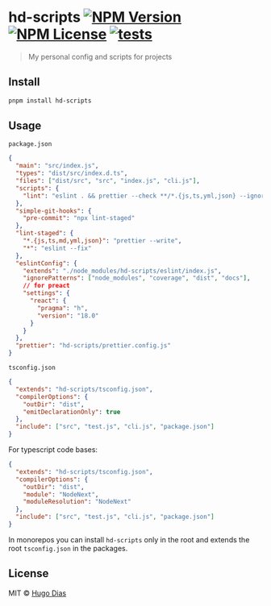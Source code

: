 # hd-scripts [![NPM Version](https://img.shields.io/npm/v/hd-scripts.svg)](https://www.npmjs.com/package/hd-scripts) [![NPM License](https://img.shields.io/npm/l/hd-scripts.svg)](https://www.npmjs.com/package/hd-scripts) [![tests](https://github.com/hugomrdias/hd-scripts/actions/workflows/main.yml/badge.svg)](https://github.com/hugomrdias/hd-scripts/actions/workflows/main.yml)

> My personal config and scripts for projects

## Install

```bash
pnpm install hd-scripts
```

## Usage

`package.json`

```json
{
  "main": "src/index.js",
  "types": "dist/src/index.d.ts",
  "files": ["dist/src", "src", "index.js", "cli.js"],
  "scripts": {
    "lint": "eslint . && prettier --check **/*.{js,ts,yml,json} --ignore-path .gitignore && tsc"
  },
  "simple-git-hooks": {
    "pre-commit": "npx lint-staged"
  },
  "lint-staged": {
    "*.{js,ts,md,yml,json}": "prettier --write",
    "*": "eslint --fix"
  },
  "eslintConfig": {
    "extends": "./node_modules/hd-scripts/eslint/index.js",
    "ignorePatterns": ["node_modules", "coverage", "dist", "docs"],
    // for preact
    "settings": {
      "react": {
        "pragma": "h",
        "version": "18.0"
      }
    }
  },
  "prettier": "hd-scripts/prettier.config.js"
}
```

`tsconfig.json`

```json
{
  "extends": "hd-scripts/tsconfig.json",
  "compilerOptions": {
    "outDir": "dist",
    "emitDeclarationOnly": true
  },
  "include": ["src", "test.js", "cli.js", "package.json"]
}
```

For typescript code bases:

```json
{
  "extends": "hd-scripts/tsconfig.json",
  "compilerOptions": {
    "outDir": "dist",
    "module": "NodeNext",
    "moduleResolution": "NodeNext"
  },
  "include": ["src", "test.js", "cli.js", "package.json"]
}
```

In monorepos you can install `hd-scripts` only in the root and extends the root `tsconfig.json` in the packages.

## License

MIT © [Hugo Dias](http://hugodias.me)

